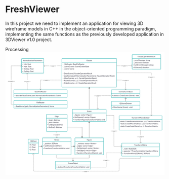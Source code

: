 # FreshViewer
In this project we need to implement an application for viewing 3D wireframe models in C++ in the object-oriented programming paradigm, implementing the same functions as the previously developed application in 3DViewer v1.0 project.

Processing ![UML](materials/example_class_diagram.png)
